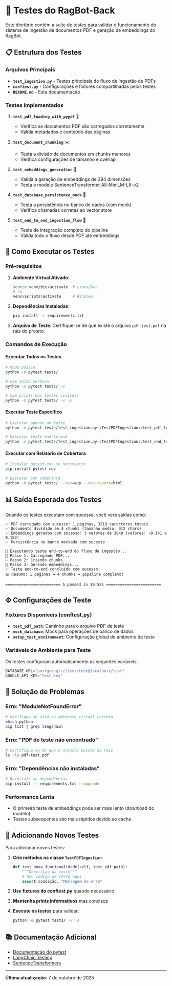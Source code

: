 # 🧪 Testes do RagBot-Back

Este diretório contém a suíte de testes para validar o funcionamento do sistema de ingestão de documentos PDF e geração de embeddings do RagBot.

## 📋 Estrutura dos Testes

### Arquivos Principais

- **`test_ingestion.py`** - Testes principais do fluxo de ingestão de PDFs
- **`conftest.py`** - Configurações e fixtures compartilhadas pelos testes
- **`README.md`** - Esta documentação

### Testes Implementados

1. **`test_pdf_loading_with_pypdf`** 📄
   - Verifica se documentos PDF são carregados corretamente
   - Valida metadados e conteúdo das páginas

2. **`test_document_chunking`** ✂️
   - Testa a divisão de documentos em chunks menores
   - Verifica configurações de tamanho e overlap

3. **`test_embeddings_generation`** 🧮
   - Valida a geração de embeddings de 384 dimensões
   - Testa o modelo SentenceTransformer All-MiniLM-L6-v2

4. **`test_database_persistence_mock`** 💾
   - Testa a persistência no banco de dados (com mock)
   - Verifica chamadas corretas ao vector store

5. **`test_end_to_end_ingestion_flow`** 🔄
   - Teste de integração completo do pipeline
   - Valida todo o fluxo desde PDF até embeddings

## 🚀 Como Executar os Testes

### Pré-requisitos

1. **Ambiente Virtual Ativado**:
   ```bash
   source venv/bin/activate  # Linux/Mac
   # ou
   venv\Scripts\activate     # Windows
   ```

2. **Dependências Instaladas**:
   ```bash
   pip install -r requirements.txt
   ```

3. **Arquivo de Teste**: Certifique-se de que existe o arquivo `pdf-test.pdf` na raiz do projeto.

### Comandos de Execução

#### Executar Todos os Testes
```bash
# Modo básico
python -m pytest tests/

# Com saída verbosa
python -m pytest tests/ -v

# Com prints dos testes visíveis
python -m pytest tests/ -v -s
```

#### Executar Teste Específico
```bash
# Executar apenas um teste
python -m pytest tests/test_ingestion.py::TestPDFIngestion::test_pdf_loading_with_pypdf -v -s

# Executar teste end-to-end
python -m pytest tests/test_ingestion.py::TestPDFIngestion::test_end_to_end_ingestion_flow -v -s
```

#### Executar com Relatório de Cobertura
```bash
# Instalar pytest-cov se necessário
pip install pytest-cov

# Executar com cobertura
python -m pytest tests/ --cov=app --cov-report=html
```

## 📊 Saída Esperada dos Testes

Quando os testes executam com sucesso, você verá saídas como:

```
✅ PDF carregado com sucesso: 1 páginas, 3219 caracteres totais
✅ Documento dividido em 4 chunks (tamanho médio: 912 chars)
✅ Embeddings gerados com sucesso: 3 vetores de 384D (valores: -0.141 a 0.152)
✅ Persistência no banco mockada com sucesso

🔄 Executando teste end-to-end do fluxo de ingestão...
📄 Passo 1: Carregando PDF...
✂️ Passo 2: Criando chunks...
🧮 Passo 3: Gerando embeddings...
✅ Teste end-to-end concluído com sucesso!
📊 Resumo: 1 páginas → 4 chunks → pipeline completo!

======================== 5 passed in 10.52s ========================
```

## ⚙️ Configurações de Teste

### Fixtures Disponíveis (conftest.py)

- **`test_pdf_path`**: Caminho para o arquivo PDF de teste
- **`mock_database`**: Mock para operações de banco de dados
- **`setup_test_environment`**: Configuração global do ambiente de teste

### Variáveis de Ambiente para Teste

Os testes configuram automaticamente as seguintes variáveis:

```python
DATABASE_URL="postgresql://test:test@localhost/test"
GOOGLE_API_KEY="test-key"
```

## 🔧 Solução de Problemas

### Erro: "ModuleNotFoundError"
```bash
# Verifique se está no ambiente virtual correto
which python
pip list | grep langchain
```

### Erro: "PDF de teste não encontrado"
```bash
# Certifique-se de que o arquivo existe na raiz
ls -la pdf-test.pdf
```

### Erro: "Dependências não instaladas"
```bash
# Reinstale as dependências
pip install -r requirements.txt --upgrade
```

### Performance Lenta
- O primeiro teste de embeddings pode ser mais lento (download do modelo)
- Testes subsequentes são mais rápidos devido ao cache

## 📝 Adicionando Novos Testes

Para adicionar novos testes:

1. **Crie métodos na classe `TestPDFIngestion`**:
   ```python
   def test_nova_funcionalidade(self, test_pdf_path):
       """Descrição do teste"""
       # Seu código de teste aqui
       assert condição, "Mensagem de erro"
   ```

2. **Use fixtures do conftest.py** quando necessário

3. **Mantenha prints informativos** mas concisos

4. **Execute os testes** para validar:
   ```bash
   python -m pytest tests/ -v -s
   ```

## 📚 Documentação Adicional

- [Documentação do pytest](https://docs.pytest.org/)
- [LangChain Testing](https://python.langchain.com/docs/guides/testing/)
- [SentenceTransformers](https://www.sbert.net/)

---

**Última atualização**: 7 de outubro de 2025
